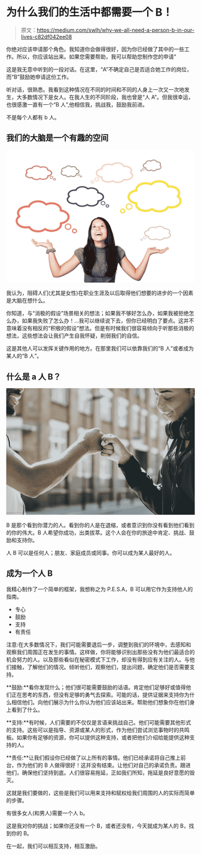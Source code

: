 # 为什么我们的生活中都需要一个 B！

> 原文：<https://medium.com/swlh/why-we-all-need-a-person-b-in-our-lives-c82df042ee08>

你绝对应该申请那个角色。我知道你会做得很好，因为你已经做了其中的一些工作。所以，你应该站出来。如果您需要帮助，我可以帮助您制作您的申请"

这是我无意中听到的一段对话。在这里，“A”不确定自己是否适合她工作的岗位，而“B”鼓励她申请这份工作。

听对话，很熟悉。我看到这种情况在不同的时间和不同的人身上一次又一次地发生，大多数情况下是女人。在我人生的不同阶段，我也曾是“人 A”。但我很幸运，也很感激一直有一个“B 人”,他相信我，挑战我，鼓励我前进。

不是每个人都有 b 人。

## **我们的大脑是一个有趣的空间**

![](img/3e5938f199424475d99b62474d817222.png)

我认为，阻碍人们(尤其是女性)在职业生涯及以后取得他们想要的进步的一个因素是大脑在想什么。

你知道，与“消极的假设”场景相关的想法；如果我不够好怎么办，如果我被拒绝怎么办，如果我失败了怎么办！…我可以继续说下去，但你已经明白了要点。这并不意味着没有相反的“积极的假设”想法。但是有时候我们很容易倾向于听那些消极的想法，这些想法会让我们产生自我怀疑，削弱我们的自信。

这是其他人可以发挥关键作用的地方。在那里我们可以依靠我们的“B 人”或者成为某人的“B 人”。

## **什么是 a 人 B？**

![](img/c4556bb24f4acc6f6fd1b12bb0d1a93a.png)

B 是那个看到你潜力的人。看到你的人是在退缩，或者意识到你没有看到他们看到的你的伟大。B 人希望你成功，出类拔萃。这个人会在你的旅途中肯定、挑战、鼓励和支持你。

人 B 可以是任何人；朋友、家庭成员或同事。你可以成为某人最好的人。

## **成为一个人 B**

我精心制作了一个简单的框架，我想称之为 P.E.S.A，B 可以用它作为支持他人的指南。

*   专心
*   鼓励
*   支持
*   有责任

注意:在大多数情况下，我们可能需要退后一步，调整到我们的环境中，去感知和观察我们周围正在发生的事情。这样做，你将能够识别出那些没有为他们最适合的机会努力的人。以及那些看似在秘密模式下工作，却没有得到应有关注的人。与他们接触，了解他们的情况。倾听他们，观察他们，提出问题，确定他们是否需要支持。

**鼓励:**看你发现什么；他们很可能需要鼓励的话语。肯定他们足够好或值得他们正在思考的东西，但没有足够的勇气去探索。可能的话，提供证据来支持你为什么相信他们。向他们展示为什么你认为他们应该站出来。帮助他们想象你在他们身上看到了什么。

**支持:**有时候，人们需要的不仅仅是言语来挑战自己。他们可能需要其他形式的支持。这些可以是指导、资源或某人的形式，作为他们尝试浏览事物时的共鸣板。如果你有足够的资源，你可以提供这种支持，或者把他们介绍给能提供这种支持的人。

**责任:**让我们假设你已经做了以上所有的事情。他们已经承诺将自己推上前台，作为他们的 B 人做得很好！这并没有结束。让他们对自己的承诺负责。跟进他们，确保他们坚持到底。人们很容易拖延，正如我们所知，拖延是良好意愿的毁灭。

这就是我们要做的，这些是我们可以用来支持和赋权给我们周围的人的实际而简单的步骤。

有很多女人(和男人)需要一个人 b。

这是我对你的挑战；如果你还没有一个 B，或者还没有，今天就成为某人的 B，找到你的 B。

在一起，我们可以相互支持，相互激励。